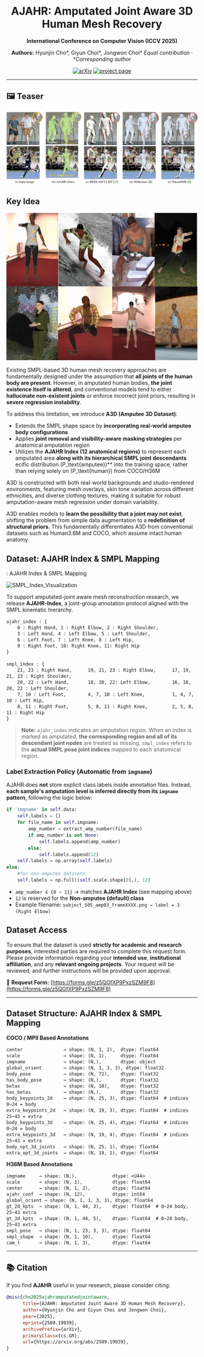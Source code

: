 <div align="center">

# AJAHR: Amputated Joint Aware 3D Human Mesh Recovery

**International Conference on Computer Vision (ICCV 2025)**

**Authors:** Hyunjin Cho*, Giyun Choi*, Jongwon Choi†
*Equal contribution · †Corresponding author*

[![arXiv](https://img.shields.io/badge/arXiv-2507.20091-brightgreen.svg)](https://arxiv.org/abs/2509.19939) [![project page](https://img.shields.io/badge/website-up-blue.svg)](https://chojinie.github.io/project_AJAHR/)

</div>

---


## 🖼️ Teaser

![Teaser](./fig/fig1.png)

## Key Idea

![Key Idea](./fig/A3D.png)

Existing SMPL-based 3D human mesh recovery approaches are fundamentally designed under the assumption that **all joints of the human body are present**. However, in amputated human bodies, **the joint existence itself is altered**, and conventional models tend to either **hallucinate non-existent joints** or enforce incorrect joint priors, resulting in **severe regression instability**.

To address this limitation, we introduce **A3D (Amputee 3D Dataset)**:

* Extends the SMPL shape space by **incorporating real-world amputee body configurations**
* Applies **joint removal and visibility-aware masking strategies** per anatomical amputation region
* Utilizes the **AJAHR Index (12 anatomical regions)** to represent each amputated area **along with its hierarchical SMPL joint descendants**
ecific distribution (P_\text{amputee})** into the training space, rather than relying solely on (P_\text{human}) from COCO/H36M

A3D is constructed with both real-world backgrounds and studio-rendered environments, featuring mesh overlays, skin tone variation across different ethnicities, and diverse clothing textures, making it suitable for robust amputation-aware mesh regression under domain variability.

A3D enables models to **learn the possibility that a joint may not exist**, shifting the problem from simple data augmentation to a **redefinition of structural priors**. This fundamentally differentiates A3D from conventional datasets such as Human3.6M and COCO, which assume intact human anatomy.

## Dataset: AJAHR Index & SMPL Mapping

: AJAHR Index & SMPL Mapping

![SMPL\_Index\_Visualization](./fig/smpl_index.png)

To support amputated-joint aware mesh reconstruction research, we release **AJAHR-Index**, a joint-group annotation protocol aligned with the SMPL kinematic hierarchy.

```
ajahr_index : {
    0 : Right Hand, 1 : Right Elbow, 2 : Right Shoulder,
    3 : Left Hand, 4 : Left Elbow, 5 : Left Shoulder,
    6 : Left Foot, 7 : Left Knee, 8 : Left Hip,
    9 : Right Foot, 10: Right Knee, 11: Right Hip
}

smpl_index : { 
    21, 23 : Right Hand,      19, 21, 23 : Right Elbow,      17, 19, 21, 23 : Right Shoulder,
    20, 22 : Left Hand,       18, 20, 22: Left Elbow,        16, 18, 20, 22 : Left Shoulder,
    7, 10 : Left Foot,        4, 7, 10 : Left Knee,          1, 4, 7, 10 : Left Hip,
    8, 11 : Right Foot,       5, 8, 11 : Right Knee,         2, 5, 8, 11 : Right Hip
}
```

> **Note:** `ajahr_index` indicates an amputation region. When an index is marked as amputated, **the corresponding region and all of its descendant joint nodes** are treated as missing. `smpl_index` refers to the **actual SMPL pose joint indices** mapped to each anatomical region.

### Label Extraction Policy (Automatic from `imgname`)

AJAHR does **not** store explicit class labels inside annotation files. Instead, **each sample's amputation level is inferred directly from its `imgname` pattern**, following the logic below:
    
```python
if 'imgname' in self.data:
    self.labels = []
    for file_name in self.imgname:
        amp_number = extract_amp_number(file_name)
        if amp_number is not None:
            self.labels.append(amp_number)
        else:
            self.labels.append(12)
    self.labels = np.array(self.labels)
else:
    #for non-amputee datasets
    self.labels = np.full((self.scale.shape[0],), 12)
```

* `amp_number ∈ {0 ~ 11}` → matches **AJAHR Index** (see mapping above)
* `12` is reserved for the **Non-amputee (default) class**
* Example filename: `subject_S05_amp03_frameXXXX.png → label = 3 (Right Elbow)`

## Dataset Access

To ensure that the dataset is used **strictly for academic and research purposes**, interested parties are required to complete this request form. Please provide information regarding your **intended use**, **institutional affiliation**, and any **relevant ongoing projects**. Your request will be reviewed, and further instructions will be provided upon approval.

🔗 **Request Form:** [https://forms.gle/z5QGfXP9PxzSZM9F8](https://forms.gle/z5QGfXP9PxzSZM9F8)

---

## Dataset Structure: AJAHR Index & SMPL Mapping

**COCO / MPII Based Annotations**

```
center               → shape: (N, 1, 2),  dtype: float64
scale                → shape: (N, 1),     dtype: float64
imgname              → shape: (N,),       dtype: object
global_orient        → shape: (N, 1, 3, 3), dtype: float32
body_pose            → shape: (N, 72),    dtype: float32
has_body_pose        → shape: (N,),       dtype: float32
betas                → shape: (N, 10),    dtype: float32
has_betas            → shape: (N,),       dtype: float32
body_keypoints_2d    → shape: (N, 25, 3), dtype: float64  # indices 0~24 = body
extra_keypoints_2d   → shape: (N, 19, 3), dtype: float64  # indices 25~43 = extra
body_keypoints_3d    → shape: (N, 25, 4), dtype: float64  # indices 0~24 = body
extra_keypoints_3d   → shape: (N, 19, 4), dtype: float64  # indices 25~43 = extra
body_opt_3d_joints   → shape: (N, 25, 1), dtype: float64
extra_opt_3d_joints  → shape: (N, 19, 1), dtype: float64
```

**H36M Based Annotations**

```
imgname     → shape: (N,),             dtype: <U44>
scale       → shape: (N, 1),           dtype: float64
center      → shape: (N, 1, 2),        dtype: float64
ajahr_conf  → shape: (N, 12),          dtype: int64
global_orient → shape: (N, 1, 1, 3, 3), dtype: float64
gt_2d_kpts  → shape: (N, 1, 44, 3),    dtype: float64  # 0~24 body, 25~43 extra
gt_3d_kpts  → shape: (N, 1, 44, 5),    dtype: float64  # 0~24 body, 25~43 extra
smpl_pose   → shape: (N, 1, 23, 3, 3), dtype: float64
smpl_shape  → shape: (N, 1, 10),       dtype: float64
cam_t       → shape: (N, 1, 3),        dtype: float64
```

---

## 📚 Citation

If you find **AJAHR** useful in your research, please consider citing:

```bibtex
@misc{cho2025ajahramputatedjointaware,
      title={AJAHR: Amputated Joint Aware 3D Human Mesh Recovery},
      author={Hyunjin Cho and Giyun Choi and Jongwon Choi},
      year={2025},
      eprint={2509.19939},
      archivePrefix={arXiv},
      primaryClass={cs.GR},
      url={https://arxiv.org/abs/2509.19939},
}
